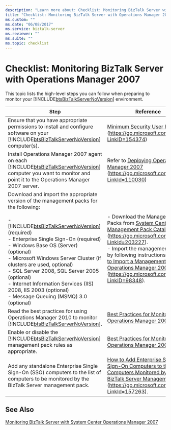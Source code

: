 ```yaml
---
description: "Learn more about: Checklist: Monitoring BizTalk Server with Operations Manager 2007"
title: "Checklist: Monitoring BizTalk Server with Operations Manager 2007"
ms.custom: ""
ms.date: "06/08/2017"
ms.service: biztalk-server
ms.reviewer: ""
ms.suite: ""
ms.topic: checklist
---
```

# Checklist: Monitoring BizTalk Server with Operations Manager 2007
This topic lists the high-level steps you can follow when preparing to monitor your [!INCLUDE[btsBizTalkServerNoVersion](../includes/btsbiztalkservernoversion-md.md)] environment.


|                                                                                                                                                                                                                                                                         Step                                                                                                                                                                                                                                                                          |                                                                                                                                                                                                   Reference                                                                                                                                                                                                    |
|-------------------------------------------------------------------------------------------------------------------------------------------------------------------------------------------------------------------------------------------------------------------------------------------------------------------------------------------------------------------------------------------------------------------------------------------------------------------------------------------------------------------------------------------------------|----------------------------------------------------------------------------------------------------------------------------------------------------------------------------------------------------------------------------------------------------------------------------------------------------------------------------------------------------------------------------------------------------------------|
|                                                                                                                                                                                Ensure that you have appropriate permissions to install and configure software on your [!INCLUDE[btsBizTalkServerNoVersion](../includes/btsbiztalkservernoversion-md.md)] computer(s).                                                                                                                                                                                 |                                                                                                                                        [Minimum Security User Rights](../core/minimum-security-user-rights.md) (<https://go.microsoft.com/fwlink/?LinkID=154374>)                                                                                                                                         |
|                                                                                                                                                                   Install Operations Manager 2007 agent on each [!INCLUDE[btsBizTalkServerNoVersion](../includes/btsbiztalkservernoversion-md.md)] computer you want to monitor and point it to the Operations Manager 2007 server.                                                                                                                                                                   |                                                                                                                                 Refer to [Deploying Operations Manager 2007](https://go.microsoft.com/fwlink/?LinkId=110030) (<https://go.microsoft.com/fwlink/?LinkId=110030>)                                                                                                                                  |
| Download and import the appropriate version of the management packs for the following:<br /><br /> -   [!INCLUDE[btsBizTalkServerNoVersion](../includes/btsbiztalkservernoversion-md.md)] (required)<br />-   Enterprise Single Sign-On (required)<br />-   Windows Base OS (Server) (optional)<br />-   Microsoft Windows Server Cluster (if clusters are used, optional)<br />-   SQL Server 2008, SQL Server 2005 (optional)<br />-   Internet Information Services (IIS) 2008, IIS 2003 (optional)<br />-   Message Queuing (MSMQ) 3.0 (optional) | -   Download the Management Packs from [System Center Management Pack Catalog](https://go.microsoft.com/fwlink/?LinkId=203227) (<https://go.microsoft.com/fwlink/?LinkId=203227>).<br />-   Import the management pack by following instructions at [How to Import a Management Pack in Operations Manager 2007](/previous-versions//bb309620(v=technet.10)) (<https://go.microsoft.com/fwlink/?LinkID=98348>). |
|                                                                                                                                                                                               Read the best practices for using Operations Manager 2010 to monitor [!INCLUDE[btsBizTalkServerNoVersion](../includes/btsbiztalkservernoversion-md.md)].                                                                                                                                                                                                |                                                                                                                                [Best Practices for Monitoring with Operations Manager 2007](../technical-guides/best-practices-for-monitoring-with-operations-manager-2007.md)                                                                                                                                 |
|                                                                                                                                                                                                    Enable or disable the [!INCLUDE[btsBizTalkServerNoVersion](../includes/btsbiztalkservernoversion-md.md)] management pack rules as appropriate.                                                                                                                                                                                                     |                                                                                                                                [Best Practices for Monitoring with Operations Manager 2007](../technical-guides/best-practices-for-monitoring-with-operations-manager-2007.md)                                                                                                                                 |
|                                                                                                                                                                                                     Add any standalone Enterprise Single Sign-On (SSO) computers to the list of computers to be monitored by the BizTalk Server management pack.                                                                                                                                                                                                      |                                                                                          [How to Add Enterprise Single Sign-On Computers to the List of Computers Monitored by the BizTalk Server Management Pack](/previous-versions/) (<https://go.microsoft.com/fwlink/?LinkId=157263>).                                                                                           |

## See Also
 [Monitoring BizTalk Server with System Center Operations Manager 2007](../technical-guides/monitoring-biztalk-server-with-system-center-operations-manager-2007.md)
